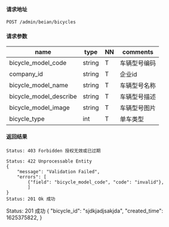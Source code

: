 #### 请求地址

```
POST /admin/beian/bicycles
```

#### 请求参数	 

name                  |type    |NN |comments
----------------------|--------|---|----------------------
bicycle_model_code    |string  |T  |车辆型号编码
company_id            |string  |T  |企业id
bicycle_model_name    |string  |T  |车辆型号名称
bicycle_model_describe|string  |T  |车辆型号描述
bicycle_model_image   |string  |T  |车辆型号图片
bicycle_type          |int     |T  |单车类型 
 

#### 返回结果

```
Status: 403 Forbidden 授权无效或已过期

Status: 422 Unprocessable Entity
{
    "message": "Validation Failed",
	"errors": [
        {"field": "bicycle_model_code", "code": "invalid"},
        ]
}
Status: 201 Ok 成功

```
Status: 201 成功
{
	"bicycle_id": "sjdkjadjsakjda",
	"created_time": 1625375822,
}